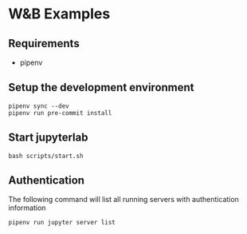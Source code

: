 # W&B Examples

## Requirements

- pipenv

## Setup the development environment

```shell
pipenv sync --dev
pipenv run pre-commit install
```

## Start jupyterlab

```shell
bash scripts/start.sh
```

## Authentication

The following command will list all running servers with authentication information

```shell
pipenv run jupyter server list
```
